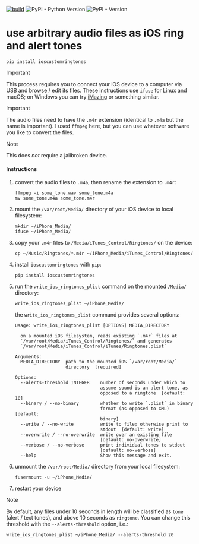 [![build](https://github.com/zacharyburnett/ioscustomringtones/actions/workflows/build.yml/badge.svg)](https://github.com/zacharyburnett/ioscustomringtones/actions/workflows/build.yml)
![PyPI - Python Version](https://img.shields.io/pypi/pyversions/ioscustomringtones)
![PyPI - Version](https://img.shields.io/pypi/v/ioscustomringtones)

# use arbitrary audio files as iOS ring and alert tones

```shell
pip install ioscustomringtones
```

> [!IMPORTANT]
> This process requires you to connect your iOS device to a computer via USB and browse / edit its files. 
> These instructions use `ifuse` for Linux and macOS; 
> on Windows you can try [iMazing](https://imazing.com/download) or something similar.

> [!IMPORTANT]
> The audio files need to have the `.m4r` extension (identical to `.m4a` but the name is important). 
> I used `ffmpeg` here, but you can use whatever software you like to convert the files.

> [!NOTE]
> This does *not* require a jailbroken device.

#### Instructions

1. convert the audio files to `.m4a`, then rename the extension to `.m4r`:
    ```shell
    ffmpeg -i some_tone.wav some_tone.m4a
    mv some_tone.m4a some_tone.m4r
    ```

2. mount the `/var/root/Media/` directory of your iOS device to local filesystem: 
    ```shell
    mkdir ~/iPhone_Media/
    ifuse ~/iPhone_Media/
    ```

3. copy your `.m4r` files to `/Media/iTunes_Control/Ringtones/` on the device:
    ```shell
    cp ~/Music/Ringtones/*.m4r ~/iPhone_Media/iTunes_Control/Ringtones/
    ```

4. install `ioscustomringtones` with `pip`:
    ```shell
    pip install ioscustomringtones
    ```

5. run the `write_ios_ringtones_plist` command on the mounted `/Media/` directory:
    ```shell
    write_ios_ringtones_plist ~/iPhone_Media/
    ```

    the `write_ios_ringtones_plist` command provides several options:
    ```shell
    Usage: write_ios_ringtones_plist [OPTIONS] MEDIA_DIRECTORY

      on a mounted iOS filesystem, reads existing `.m4r` files at
      `/var/root/Media/iTunes_Control/Ringtones/` and generates
      `/var/root/Media/iTunes_Control/iTunes/Ringtones.plist`

    Arguments:
      MEDIA_DIRECTORY  path to the mounted iOS `/var/root/Media/`
                       directory  [required]

    Options:
      --alerts-threshold INTEGER    number of seconds under which to
                                    assume sound is an alert tone, as
                                    opposed to a ringtone  [default: 10]
      --binary / --no-binary        whether to write `.plist` in binary
                                    format (as opposed to XML)  [default:
                                    binary]
      --write / --no-write          write to file; otherwise print to
                                    stdout  [default: write]
      --overwrite / --no-overwrite  write over an existing file
                                    [default: no-overwrite]
      --verbose / --no-verbose      print individual tones to stdout
                                    [default: no-verbose]
      --help                        Show this message and exit.
    ```


6. unmount the `/var/root/Media/` directory from your local filesystem:
    ```shell
    fusermount -u ~/iPhone_Media/
    ```

7. restart your device

> [!NOTE]
> By default, any files under 10 seconds in length will be classified 
> as `tone` (alert / text tones), and above 10 seconds as `ringtone`. 
> You can change this threshold with the `--alerts-threshold` option, i.e.:
> ```shell
> write_ios_ringtones_plist ~/iPhone_Media/ --alerts-threshold 20
> ```
